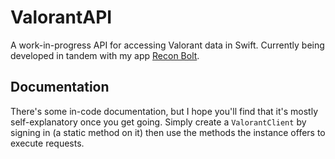 # ValorantAPI

A work-in-progress API for accessing Valorant data in Swift. Currently being developed in tandem with my app [Recon Bolt](https://github.com/juliand665/Recon-Bolt).

## Documentation

There's some in-code documentation, but I hope you'll find that it's mostly self-explanatory once you get going. Simply create a `ValorantClient` by signing in (a static method on it) then use the methods the instance offers to execute requests.
